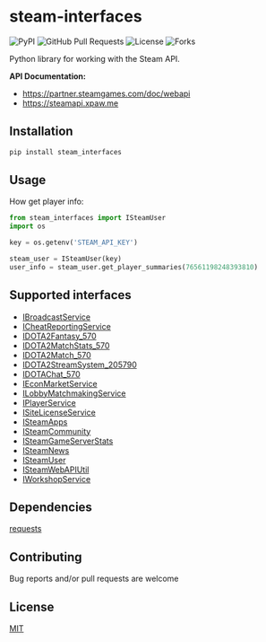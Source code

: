 # steam-interfaces
![PyPI](https://img.shields.io/pypi/v/steam_interfaces?color=orange) ![GitHub Pull Requests](https://img.shields.io/github/issues-pr/Weebp-Team/steam_interfaces?color=blueviolet) ![License](https://img.shields.io/pypi/l/steam_interfaces?color=blueviolet) ![Forks](https://img.shields.io/github/forks/Weebp-team/steam_interfaces?style=social)

Python library for working with the Steam API.

**API Documentation:** 
- https://partner.steamgames.com/doc/webapi
- https://steamapi.xpaw.me

## Installation

```sh
pip install steam_interfaces 
```

## Usage
How get player info:
```python
from steam_interfaces import ISteamUser
import os

key = os.getenv('STEAM_API_KEY')

steam_user = ISteamUser(key)
user_info = steam_user.get_player_summaries(76561198248393810)
``` 

## Supported interfaces
- [IBroadcastService](https://partner.steamgames.com/doc/webapi/IBroadcastService)
- [ICheatReportingService](https://partner.steamgames.com/doc/webapi/ICheatReportingService)
- [IDOTA2Fantasy_570](https://steamapi.xpaw.me/#IDOTA2Fantasy_570)
- [IDOTA2MatchStats_570](https://steamapi.xpaw.me/#IDOTA2MatchStats_570)
- [IDOTA2Match_570](https://steamapi.xpaw.me/#IDOTA2Match_570)
- [IDOTA2StreamSystem_205790](https://steamapi.xpaw.me/#IDOTA2StreamSystem_205790)
- [IDOTAChat_570](https://steamapi.xpaw.me/#IDOTA2Match_570)
- [IEconMarketService](https://partner.steamgames.com/doc/webapi/IEconMarketService)
- [ILobbyMatchmakingService](https://partner.steamgames.com/doc/webapi/ILobbyMatchmakingService)
- [IPlayerService](https://partner.steamgames.com/doc/webapi/IPlayerService)
- [ISiteLicenseService](https://partner.steamgames.com/doc/webapi/ISiteLicenseService)
- [ISteamApps](https://partner.steamgames.com/doc/webapi/ISteamApps)
- [ISteamCommunity](https://partner.steamgames.com/doc/webapi/ISteamCommunity)
- [ISteamGameServerStats](https://partner.steamgames.com/doc/webapi/ISteamGameServerStats)
- [ISteamNews](https://partner.steamgames.com/doc/webapi/ISteamNews)
- [ISteamUser](https://partner.steamgames.com/doc/webapi/ISteamUser)
- [ISteamWebAPIUtil](https://partner.steamgames.com/doc/webapi/ISteamWebAPIUtil)
- [IWorkshopService](https://partner.steamgames.com/doc/webapi/IWorkshopService)

## Dependencies

[requests](https://pypi.org/project/requests/)

## Contributing

Bug reports and/or pull requests are welcome

## License

[MIT](https://choosealicense.com/licenses/mit/)
